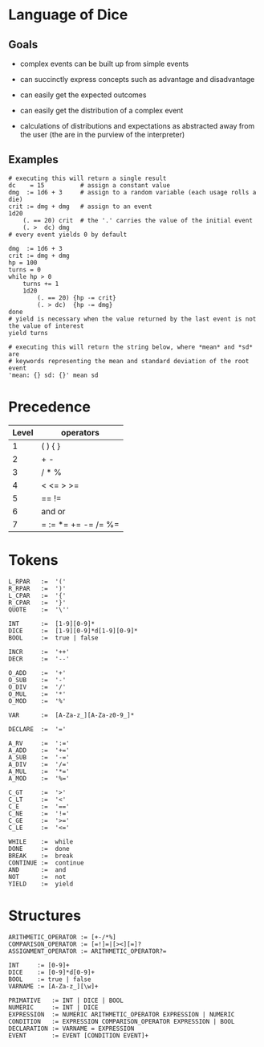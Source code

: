 Language of Dice
================

## Goals

 * complex events can be built up from simple events

 * can succinctly express concepts such as advantage and disadvantage

 * can easily get the expected outcomes

 * can easily get the distribution of a complex event

 * calculations of distributions and expectations as abstracted away from the
   user (the are in the purview of the interpreter)

## Examples

```
# executing this will return a single result
dc    = 15          # assign a constant value
dmg  := 1d6 + 3     # assign to a random variable (each usage rolls a die)
crit := dmg + dmg   # assign to an event
1d20
    (. == 20) crit  # the '.' carries the value of the initial event
    (. >  dc) dmg
# every event yields 0 by default
```


```
dmg  := 1d6 + 3
crit := dmg + dmg
hp = 100
turns = 0
while hp > 0
    turns += 1 
    1d20
        (. == 20) {hp -= crit}
        (. > dc)  {hp -= dmg}
done
# yield is necessary when the value returned by the last event is not the value of interest
yield turns

# executing this will return the string below, where *mean* and *sd* are
# keywords representing the mean and standard deviation of the root event 
'mean: {} sd: {}' mean sd
```

Precedence
==========

Level | operators
----- | ---------
1     | ( ) { }
2     | \+ \-
3     | / \* %
4     | < <= \> \>=
5     | == !=
6     | and or
7     | = := \*= += -= /= %=

Tokens
======

```
L_RPAR   :=  '('
R_RPAR   :=  ')'
L_CPAR   :=  '{'
R_CPAR   :=  '}'
QUOTE    :=  '\''

INT      :=  [1-9][0-9]*
DICE     :=  [1-9][0-9]*d[1-9][0-9]*
BOOL     :=  true | false

INCR     :=  '++'
DECR     :=  '--'

O_ADD    :=  '+'
O_SUB    :=  '-'
O_DIV    :=  '/'
O_MUL    :=  '*'
O_MOD    :=  '%'

VAR      :=  [A-Za-z_][A-Za-z0-9_]*

DECLARE  :=  '=' 

A_RV     :=  ':='
A_ADD    :=  '+='
A_SUB    :=  '-='
A_DIV    :=  '/='
A_MUL    :=  '*='
A_MOD    :=  '%='

C_GT     :=  '>'
C_LT     :=  '<'
C_E      :=  '=='
C_NE     :=  '!='
C_GE     :=  '>='
C_LE     :=  '<='

WHILE    :=  while
DONE     :=  done
BREAK    :=  break
CONTINUE :=  continue
AND      :=  and
NOT      :=  not
YIELD    :=  yield
```


Structures
==========

```
ARITHMETIC_OPERATOR := [+-/*%]
COMPARISON_OPERATOR := [=!]=|[><][=]?
ASSIGNMENT_OPERATOR := ARITHMETIC_OPERATOR?=

INT     := [0-9]+
DICE    := [0-9]*d[0-9]+
BOOL    := true | false
VARNAME := [A-Za-z_][\w]+
            
PRIMATIVE   := INT | DICE | BOOL
NUMERIC     := INT | DICE
EXPRESSION  := NUMERIC ARITHMETIC_OPERATOR EXPRESSION | NUMERIC 
CONDITION   := EXPRESSION COMPARISON_OPERATOR EXPRESSION | BOOL
DECLARATION := VARNAME = EXPRESSION
EVENT       := EVENT [CONDITION EVENT]+
```
